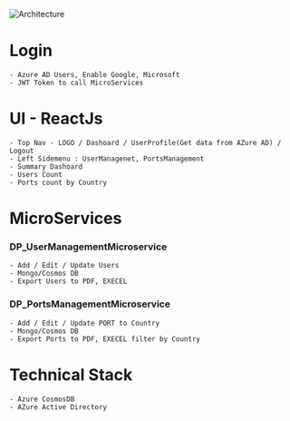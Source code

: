 ![Architecture](https://user-images.githubusercontent.com/20472904/169528064-4c0ccb83-31ba-49e7-952d-b7d07a85fc68.png)


# Login
	- Azure AD Users, Enable Google, Microsoft
	- JWT Token to call MicroServices


# UI - ReactJs
	- Top Nav - LOGO / Dashoard / UserProfile(Get data from AZure AD) / Logout
	- Left Sidemenu	: UserManagenet, PortsManagement
	- Summary Dashoard	
	- Users Count
	- Ports count by Country



# MicroServices

###  DP_UserManagementMicroservice
	- Add / Edit / Update Users
	- Mongo/Cosmos DB
	- Export Users to PDF, EXECEL
	

###  DP_PortsManagementMicroservice
	- Add / Edit / Update PORT to Country
	- Mongo/Cosmos DB
	- Export Ports to PDF, EXECEL filter by Country
	

# Technical Stack
	- Azure CosmosDB
	- AZure Active Directory
